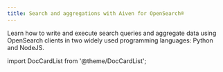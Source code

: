 ```yaml
---
title: Search and aggregations with Aiven for OpenSearch®
---
```


Learn how to write and execute search queries and aggregate data using OpenSearch clients in two widely used programming languages: Python and NodeJS.

import DocCardList from '@theme/DocCardList';

<DocCardList />
